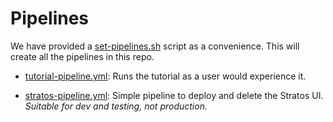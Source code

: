 # Pipelines

We have provided a [set-pipelines.sh](set-pipelines.sh) script as a convenience. This will create all the pipelines in this repo.

* [tutorial-pipeline.yml](tutorial-pipeline.yml): Runs the tutorial as a user would experience it.

* [stratos-pipeline.yml](stratos-pipeline.yml): Simple pipeline to deploy and delete the Stratos UI.  *Suitable for dev and testing, not production.*
